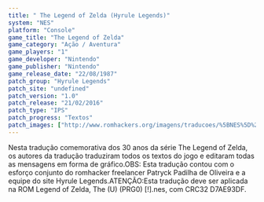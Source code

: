 ```yaml
---
title: " The Legend of Zelda (Hyrule Legends)"
system: "NES"
platform: "Console"
game_title: "The Legend of Zelda"
game_category: "Ação / Aventura"
game_players: "1"
game_developer: "Nintendo"
game_publisher: "Nintendo"
game_release_date: "22/08/1987"
patch_group: "Hyrule Legends"
patch_site: "undefined"
patch_version: "1.0"
patch_release: "21/02/2016"
patch_type: "IPS"
patch_progress: "Textos"
patch_images: ["http://www.romhackers.org/imagens/traducoes/%5BNES%5D%20The%20Legend%20of%20Zelda%20-%20Hyrule%20Legends%20-%201.png","http://www.romhackers.org/imagens/traducoes/%5BNES%5D%20The%20Legend%20of%20Zelda%20-%20Hyrule%20Legends%20-%202.png","http://www.romhackers.org/imagens/traducoes/%5BNES%5D%20The%20Legend%20of%20Zelda%20-%20Hyrule%20Legends%20-%203.png"]
---
```

Nesta tradução comemorativa dos 30 anos da série The Legend of Zelda, os autores da tradução traduziram todos os textos do jogo e editaram todas as mensagens em forma de gráfico.OBS: Esta tradução contou com o esforço conjunto do romhacker freelancer Patryck Padilha de Oliveira e a equipe do site Hyrule Legends.ATENÇÃO:Esta tradução deve ser aplicada na ROM Legend of Zelda, The (U) (PRG0) [!].nes, com CRC32 D7AE93DF.
